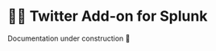 # :speech_balloon::electric_plug: Twitter Add-on for Splunk
Documentation under construction :construction:

